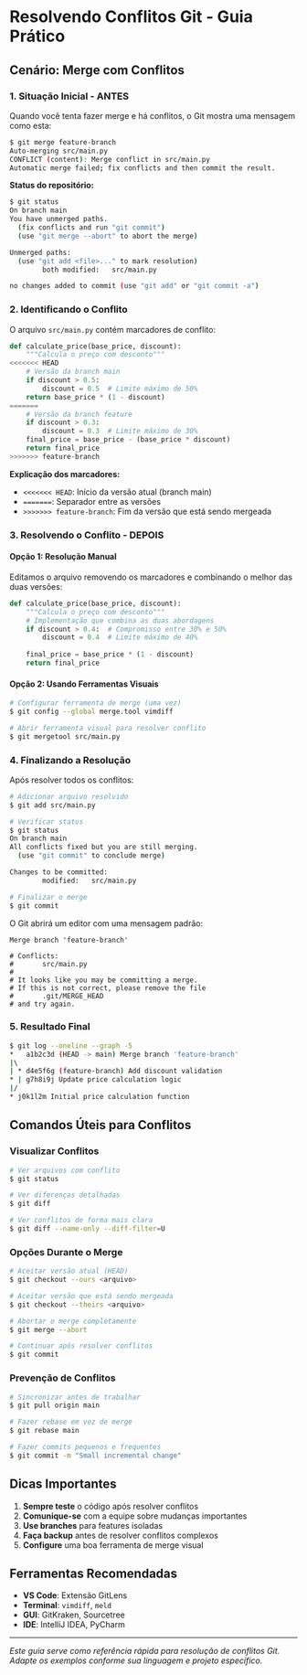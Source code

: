 # Resolvendo Conflitos Git - Guia Prático

## Cenário: Merge com Conflitos

### 1. Situação Inicial - ANTES

Quando você tenta fazer merge e há conflitos, o Git mostra uma mensagem como esta:

```bash
$ git merge feature-branch
Auto-merging src/main.py
CONFLICT (content): Merge conflict in src/main.py
Automatic merge failed; fix conflicts and then commit the result.
```

**Status do repositório:**
```bash
$ git status
On branch main
You have unmerged paths.
  (fix conflicts and run "git commit")
  (use "git merge --abort" to abort the merge)

Unmerged paths:
  (use "git add <file>..." to mark resolution)
        both modified:   src/main.py

no changes added to commit (use "git add" or "git commit -a")
```

### 2. Identificando o Conflito

O arquivo `src/main.py` contém marcadores de conflito:

```python
def calculate_price(base_price, discount):
    """Calcula o preço com desconto"""
<<<<<<< HEAD
    # Versão da branch main
    if discount > 0.5:
        discount = 0.5  # Limite máximo de 50%
    return base_price * (1 - discount)
=======
    # Versão da branch feature
    if discount > 0.3:
        discount = 0.3  # Limite máximo de 30%
    final_price = base_price - (base_price * discount)
    return final_price
>>>>>>> feature-branch
```

**Explicação dos marcadores:**
- `<<<<<<< HEAD`: Início da versão atual (branch main)
- `=======`: Separador entre as versões
- `>>>>>>> feature-branch`: Fim da versão que está sendo mergeada

### 3. Resolvendo o Conflito - DEPOIS

#### Opção 1: Resolução Manual

Editamos o arquivo removendo os marcadores e combinando o melhor das duas versões:

```python
def calculate_price(base_price, discount):
    """Calcula o preço com desconto"""
    # Implementação que combina as duas abordagens
    if discount > 0.4:  # Compromisso entre 30% e 50%
        discount = 0.4  # Limite máximo de 40%
    
    final_price = base_price * (1 - discount)
    return final_price
```

#### Opção 2: Usando Ferramentas Visuais

```bash
# Configurar ferramenta de merge (uma vez)
$ git config --global merge.tool vimdiff

# Abrir ferramenta visual para resolver conflito
$ git mergetool src/main.py
```

### 4. Finalizando a Resolução

Após resolver todos os conflitos:

```bash
# Adicionar arquivo resolvido
$ git add src/main.py

# Verificar status
$ git status
On branch main
All conflicts fixed but you are still merging.
  (use "git commit" to conclude merge)

Changes to be committed:
        modified:   src/main.py

# Finalizar o merge
$ git commit
```

O Git abrirá um editor com uma mensagem padrão:
```
Merge branch 'feature-branch'

# Conflicts:
#       src/main.py
#
# It looks like you may be committing a merge.
# If this is not correct, please remove the file
#       .git/MERGE_HEAD
# and try again.
```

### 5. Resultado Final

```bash
$ git log --oneline --graph -5
*   a1b2c3d (HEAD -> main) Merge branch 'feature-branch'
|\  
| * d4e5f6g (feature-branch) Add discount validation
* | g7h8i9j Update price calculation logic
|/  
* j0k1l2m Initial price calculation function
```

## Comandos Úteis para Conflitos

### Visualizar Conflitos
```bash
# Ver arquivos com conflito
$ git status

# Ver diferenças detalhadas
$ git diff

# Ver conflitos de forma mais clara
$ git diff --name-only --diff-filter=U
```

### Opções Durante o Merge
```bash
# Aceitar versão atual (HEAD)
$ git checkout --ours <arquivo>

# Aceitar versão que está sendo mergeada
$ git checkout --theirs <arquivo>

# Abortar o merge completamente
$ git merge --abort

# Continuar após resolver conflitos
$ git commit
```

### Prevenção de Conflitos
```bash
# Sincronizar antes de trabalhar
$ git pull origin main

# Fazer rebase em vez de merge
$ git rebase main

# Fazer commits pequenos e frequentes
$ git commit -m "Small incremental change"
```

## Dicas Importantes

1. **Sempre teste** o código após resolver conflitos
2. **Comunique-se** com a equipe sobre mudanças importantes
3. **Use branches** para features isoladas
4. **Faça backup** antes de resolver conflitos complexos
5. **Configure** uma boa ferramenta de merge visual

## Ferramentas Recomendadas

- **VS Code**: Extensão GitLens
- **Terminal**: `vimdiff`, `meld`
- **GUI**: GitKraken, Sourcetree
- **IDE**: IntelliJ IDEA, PyCharm

---

*Este guia serve como referência rápida para resolução de conflitos Git. Adapte os exemplos conforme sua linguagem e projeto específico.*